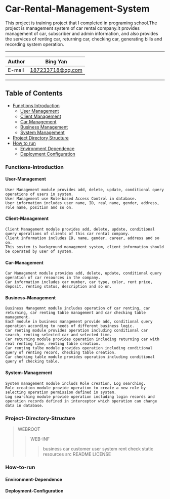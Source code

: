# Car-Rental-Management-System
This project is training project that I completed in programing school.The project is management system of car rental company.It provides management of car, subscriber and admin information, and also provides the services of renting car, returning car, checking car, generating bills and recording system operation.
****
    
|Author|Bing Yan|
|---|---
|E-mail|187233718@qq.com


****
## Table of Contents
* [Functions Introduction](#Functions-Introduction)
    * [User Management](#User-Management)
    * [Client Management](#Client-Management)
    * [Car Management](#Car-Management)
    * [Business Management](#Business-Management)
    * [System Management](#System-Management)
* [Project Directory Structure](#Project-Directory-Structure)
* [How to run](#How-to-run)
    * [Environment Dependence](#Environment-Dependence)
    * [Deployment Configuration](#Deployment-Configuration)
    
### Functions-Introduction
#### User-Management
```
User Management module provides add, delete, update, conditional query operations of users in system.
User Management use Role-based Access Control in database.
User information includes user name, ID, real name, gender, address, role name, position and so on.
```
#### Client-Management
```
Client Management module provides add, delete, update, conditional query operations of clients of this car rental company.
Client information includes ID, name, gender, career, address and so on.
This system is background management system, client information should be operated by user of system.
```
#### Car-Management
```
Car Management module provides add, delete, update, conditional query operation of car resources in the company.
Car information includes car number, car type, color, rent price, deposit, renting status, description and so on.
```
#### Business-Management
```
Business Managemnt module includes operation of car renting, car returning, car renting table management and car checking table management.
Each module in business management provide add, conditional query operation according to needs of different business logic.
Car renting module provides operation including conditional car search, renting selected car and selected time.
Car returning module provides operation including returning car with real renting time, renting table creation.
Car renting talbe module provides operation including conditional query of renting record, checking table creation.
Car checking table module provides operation including conditional query of checking table. 
```
#### System-Management
```
System management module includs Role creation, Log searching.
Role creation module provide operation to create a new role by selecting operation permission defined in system.
Log searching module provide operation including login records and operation records defined in interceptor which operation can change data in database.
```

### Project-Directory-Structure
> WEBROOT
>> WEB-INF
>>> business
>>> car
>>> customer
>>> user
>>> system
>>> rent
>>> check
>> static
> resources
> src
> README
> LICENSE
### How-to-run
#### Environment-Dependence 
#### Deployment-Configuration

